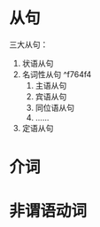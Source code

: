 # 从句
三大从句：
1. 状语从句
2. 名词性从句 ^f764f4
   1. 主语从句
   2. 宾语从句
   3. 同位语从句
   4. ……
3. 定语从句
# 介词

# 非谓语动词